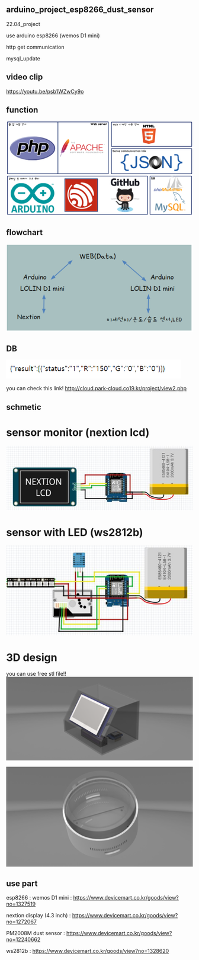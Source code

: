 ## arduino_project_esp8266_dust_sensor
 22.04_project
 
 use arduino esp8266 (wemos D1 mini)
 
 http get communication
 
 mysql_update
 
 ## video clip
 https://youtu.be/psb1WZwCy9o
 
 
## function
 ![Alt text](/image/1.PNG)
 
## flowchart
![Alt text](/image/2.PNG)

## DB
![Alt text](/image/view_page2.PNG)

you can check this link!
http://cloud.park-cloud.co19.kr/project/view2.php


## schmetic
# sensor monitor (nextion lcd)
![Alt text](/image/3.PNG)

# sensor with LED (ws2812b)
![Alt text](/image/4.PNG)


# 3D design
you can use free stl file!!
![Alt text](/image/monitor__assm.png)

![Alt text](/image/211117_case_2.png)


## use part
esp8266 : wemos D1 mini : https://www.devicemart.co.kr/goods/view?no=1327519

nextion display (4.3 inch) : https://www.devicemart.co.kr/goods/view?no=1272067 

PM2008M dust sensor : https://www.devicemart.co.kr/goods/view?no=12240662

ws2812b : https://www.devicemart.co.kr/goods/view?no=1328620
